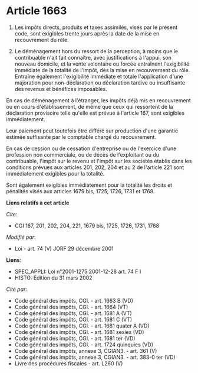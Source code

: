 # Article 1663

1. Les impôts directs, produits et taxes assimilés, visés par le présent code, sont exigibles trente jours après la date de
la mise en recouvrement du rôle.

2. Le déménagement hors du ressort de la perception, à moins que le contribuable n'ait fait connaître, avec justifications à
l'appui, son nouveau domicile, et la vente volontaire ou forcée entraînent l'exigibilité immédiate de la totalité de l'impôt,
dès la mise en recouvrement du rôle. Entraîne également l'exigibilité immédiate et totale l'application d'une majoration pour
non-déclaration ou déclaration tardive ou insuffisante des revenus et bénéfices imposables.

En cas de déménagement à l'étranger, les impôts déjà mis en recouvrement ou en cours d'établissement, de même que ceux qui
ressortent de la déclaration provisoire telle qu'elle est prévue à l'article 167, sont exigibles immédiatement.

Leur paiement peut toutefois être différé sur production d'une garantie estimée suffisante par le comptable chargé du
recouvrement.

En cas de cession ou de cessation d'entreprise ou de l'exercice d'une profession non commerciale, ou de décès de l'exploitant
ou du contribuable, l'impôt sur le revenu et l'impôt sur les sociétés établis dans les conditions prévues aux articles 201,
202, 204 et au 2 de l'article 221 sont immédiatement exigibles pour la totalité.

Sont également exigibles immédiatement pour la totalité les droits et pénalités visés aux articles 1679 bis, 1725, 1726, 1731
et 1768.

**Liens relatifs à cet article**

_Cite_:

  - CGI 167, 201, 202, 204, 221, 1679 bis, 1725, 1726, 1731, 1768

_Modifié par_:

  - Loi - art. 74 (V) JORF 29 décembre 2001

**Liens**:

  - SPEC_APPLI: Loi n°2001-1275 2001-12-28 art. 74 F I
  - HISTO: Edition du 31 mars 2002

_Cité par_:

  - Code général des impôts, CGI. - art. 1663 B (VD)
  - Code général des impôts, CGI. - art. 1664 (VT)
  - Code général des impôts, CGI. - art. 1681 A (VT)
  - Code général des impôts, CGI. - art. 1681 C (VT)
  - Code général des impôts, CGI. - art. 1681 quater A (VD)
  - Code général des impôts, CGI. - art. 1681 sexies (VD)
  - Code général des impôts, CGI. - art. 1681 ter (VD)
  - Code général des impôts, CGI. - art. 1724 quinquies (VD)
  - Code général des impôts, annexe 3, CGIAN3. - art. 361 (V)
  - Code général des impôts, annexe 3, CGIAN3. - art. 383-0 ter (VD)
  - Livre des procédures fiscales - art. L260 (V)
